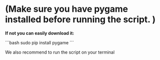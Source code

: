 # (__Make sure you have pygame installed before running the script.__ )


__If not you can easily download it:__

´´´bash
sudo pip install pygame
´´´

We also recommend to run the script on your terminal
